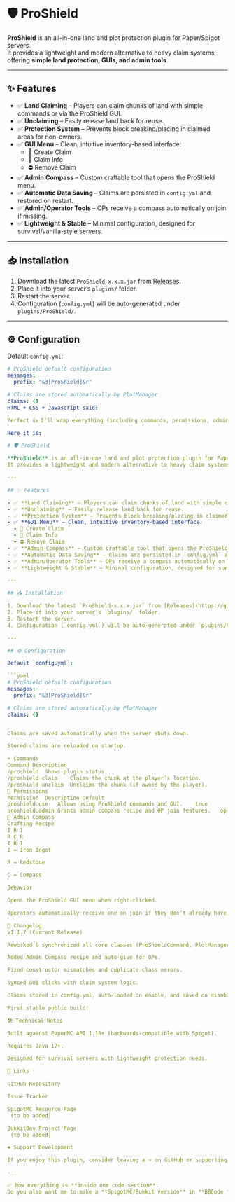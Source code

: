 # 🛡️ ProShield

**ProShield** is an all-in-one land and plot protection plugin for Paper/Spigot servers.  
It provides a lightweight and modern alternative to heavy claim systems, offering **simple land protection, GUIs, and admin tools**.

---

## ✨ Features

- ✅ **Land Claiming** – Players can claim chunks of land with simple commands or via the ProShield GUI.  
- ✅ **Unclaiming** – Easily release land back for reuse.  
- ✅ **Protection System** – Prevents block breaking/placing in claimed areas for non-owners.  
- ✅ **GUI Menu** – Clean, intuitive inventory-based interface:  
  - 🌱 Create Claim  
  - 📜 Claim Info  
  - ⛔ Remove Claim  
- ✅ **Admin Compass** – Custom craftable tool that opens the ProShield menu.  
- ✅ **Automatic Data Saving** – Claims are persisted in `config.yml` and restored on restart.  
- ✅ **Admin/Operator Tools** – OPs receive a compass automatically on join if missing.  
- ✅ **Lightweight & Stable** – Minimal configuration, designed for survival/vanilla-style servers.  

---

## 📥 Installation

1. Download the latest `ProShield-x.x.x.jar` from [Releases](https://github.com/snazzyatoms/ProShield/releases).  
2. Place it into your server’s `plugins/` folder.  
3. Restart the server.  
4. Configuration (`config.yml`) will be auto-generated under `plugins/ProShield/`.

---

## ⚙️ Configuration

Default `config.yml`:

```yaml
# ProShield default configuration
messages:
  prefix: "&3[ProShield]&r"

# Claims are stored automatically by PlotManager
claims: {}
HTML + CSS + Javascript said:

Perfect 👍 I’ll wrap everything (including commands, permissions, admin compass, changelog, technical notes, links, and support section) into the same code block, so you can just copy-paste the whole thing into your repo’s README.md.

Here it is:

# 🛡️ ProShield

**ProShield** is an all-in-one land and plot protection plugin for Paper/Spigot servers.  
It provides a lightweight and modern alternative to heavy claim systems, offering **simple land protection, GUIs, and admin tools**.

---

## ✨ Features

- ✅ **Land Claiming** – Players can claim chunks of land with simple commands or via the ProShield GUI.  
- ✅ **Unclaiming** – Easily release land back for reuse.  
- ✅ **Protection System** – Prevents block breaking/placing in claimed areas for non-owners.  
- ✅ **GUI Menu** – Clean, intuitive inventory-based interface:  
  - 🌱 Create Claim  
  - 📜 Claim Info  
  - ⛔ Remove Claim  
- ✅ **Admin Compass** – Custom craftable tool that opens the ProShield menu.  
- ✅ **Automatic Data Saving** – Claims are persisted in `config.yml` and restored on restart.  
- ✅ **Admin/Operator Tools** – OPs receive a compass automatically on join if missing.  
- ✅ **Lightweight & Stable** – Minimal configuration, designed for survival/vanilla-style servers.  

---

## 📥 Installation

1. Download the latest `ProShield-x.x.x.jar` from [Releases](https://github.com/snazzyatoms/ProShield/releases).  
2. Place it into your server’s `plugins/` folder.  
3. Restart the server.  
4. Configuration (`config.yml`) will be auto-generated under `plugins/ProShield/`.

---

## ⚙️ Configuration

Default `config.yml`:

```yaml
# ProShield default configuration
messages:
  prefix: "&3[ProShield]&r"

# Claims are stored automatically by PlotManager
claims: {}


Claims are saved automatically when the server shuts down.

Stored claims are reloaded on startup.

⌨️ Commands
Command	Description
/proshield	Shows plugin status.
/proshield claim	Claims the chunk at the player’s location.
/proshield unclaim	Unclaims the chunk (if owned by the player).
🔑 Permissions
Permission	Description	Default
proshield.use	Allows using ProShield commands and GUI.	true
proshield.admin	Grants admin compass recipe and OP join features.	op
🧭 Admin Compass
Crafting Recipe
I R I
R C R
I R I
I = Iron Ingot

R = Redstone

C = Compass

Behavior

Opens the ProShield GUI menu when right-clicked.

Operators automatically receive one on join if they don’t already have it.

📜 Changelog
v1.1.7 (Current Release)

Reworked & synchronized all core classes (ProShieldCommand, PlotManager, GUIManager, PlayerGUI, GUIListener, BlockProtectionListener, PlayerJoinListener).

Added Admin Compass recipe and auto-give for OPs.

Fixed constructor mismatches and duplicate class errors.

Synced GUI clicks with claim system logic.

Claims stored in config.yml, auto-loaded on enable, and saved on disable.

First stable public build!

🛠️ Technical Notes

Built against PaperMC API 1.18+ (backwards-compatible with Spigot).

Requires Java 17+.

Designed for survival servers with lightweight protection needs.

📌 Links

GitHub Repository

Issue Tracker

SpigotMC Resource Page
 (to be added)

BukkitDev Project Page
 (to be added)

❤️ Support Development

If you enjoy this plugin, consider leaving a ⭐ on GitHub or supporting future updates!

---

✅ Now everything is **inside one code section**.  
Do you also want me to make a **SpigotMC/Bukkit version** in **BBCode format** (so it looks nice on the forums)?
